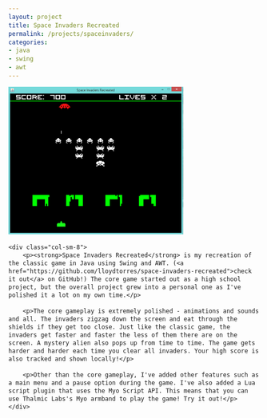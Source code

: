 ```yaml
---
layout: project
title: Space Invaders Recreated
permalink: /projects/spaceinvaders/
categories:
- java
- swing
- awt
---
```


<div class="row">
    <div class="col-sm-4 col-center">
        <img src="/images/spaceinvaders1.png" width="350px" title="Space Invaders Recreated" alt="Space Invaders Recreated"/>
    </div>

    <div class="col-sm-8">
        <p><strong>Space Invaders Recreated</strong> is my recreation of the classic game in Java using Swing and AWT. (<a href="https://github.com/lloydtorres/space-invaders-recreated">check it out</a> on GitHub!) The core game started out as a high school project, but the overall project grew into a personal one as I've polished it a lot on my own time.</p>

        <p>The core gameplay is extremely polished - animations and sounds and all. The invaders zigzag down the screen and eat through the shields if they get too close. Just like the classic game, the invaders get faster and faster the less of them there are on the screen. A mystery alien also pops up from time to time. The game gets harder and harder each time you clear all invaders. Your high score is also tracked and shown locally!</p>

        <p>Other than the core gameplay, I've added other features such as a main menu and a pause option during the game. I've also added a Lua script plugin that uses the Myo Script API. This means that you can use Thalmic Labs's Myo armband to play the game! Try it out!</p> 
    </div>
</div>